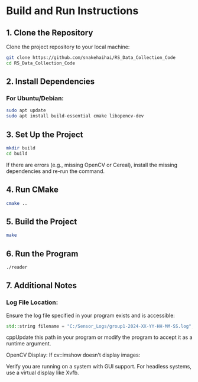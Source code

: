 # Build and Run Instructions

## 1. Clone the Repository
Clone the project repository to your local machine:
```bash
git clone https://github.com/snakehaihai/RS_Data_Collection_Code
cd RS_Data_Collection_Code
```

## 2. Install Dependencies

### For Ubuntu/Debian:
```bash
sudo apt update
sudo apt install build-essential cmake libopencv-dev
```

## 3. Set Up the Project
```bash
mkdir build
cd build
```

If there are errors (e.g., missing OpenCV or Cereal), install the missing dependencies and re-run the command.


## 4. Run CMake
```bash
cmake ..
```

## 5. Build the Project
```bash
make
```
## 6. Run the Program
```bash
./reader
```

## 7. Additional Notes

### Log File Location:
Ensure the log file specified in your program exists and is accessible:
```cpp
std::string filename = "C:/Sensor_Logs/group1-2024-XX-YY-HH-MM-SS.log";
```


cppUpdate this path in your program or modify the program to accept it as a runtime argument.

OpenCV Display:
If cv::imshow doesn’t display images:

Verify you are running on a system with GUI support.
For headless systems, use a virtual display like Xvfb.
